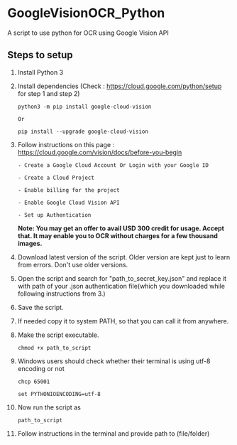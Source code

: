 # GoogleVisionOCR_Python
 A script to use python for OCR using Google Vision API

## Steps to setup
1.  Install Python 3
2.  Install dependencies (Check : https://cloud.google.com/python/setup for step 1 and step 2)

        python3 -m pip install google-cloud-vision

        Or

        pip install --upgrade google-cloud-vision
3.  Follow instructions on this page : https://cloud.google.com/vision/docs/before-you-begin

        - Create a Google Cloud Account Or Login with your Google ID

        - Create a Cloud Project

        - Enable billing for the project

        - Enable Google Cloud Vision API

        - Set up Authentication

    **Note: You may get an offer to avail USD 300 credit for usage. Accept that. It may enable you to OCR without charges for a few thousand images.**

4.  Download latest version of the script. Older version are kept just to learn from errors. Don't use older versions.

5.  Open the script and search for "path_to_secret_key.json" and replace it with path of your .json authentication file(which you downloaded while following instructions from 3.)

6.  Save the script.

7.  If needed copy it to system PATH, so that you can call it from anywhere.

8.  Make the script executable.

        chmod +x path_to_script
 
9.  Windows users should check whether their terminal is using utf-8 encoding or not

        chcp 65001

        set PYTHONIOENCODING=utf-8

10.  Now run the script as 

         path_to_script

11.  Follow instructions in the terminal and provide path to (file/folder)
